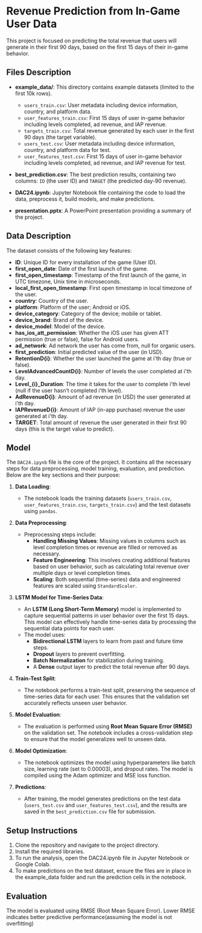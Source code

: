 # Revenue Prediction from In-Game User Data

This project is focused on predicting the total revenue that users will generate in their first 90 days, based on the first 15 days of their in-game behavior.


## Files Description

- **example_data/**: This directory contains example datasets (limited to the first 10k rows).
  - `users_train.csv`: User metadata including device information, country, and platform data.
  - `user_features_train.csv`: First 15 days of user in-game behavior including levels completed, ad revenue, and IAP revenue.
  - `targets_train.csv`: Total revenue generated by each user in the first 90 days (the target variable).
  - `users_test.csv`: User metadata including device information, country, and platform data for test.
  - `user_features_test.csv`: First 15 days of user in-game behavior including levels completed, ad revenue, and IAP revenue for test.
  
- **best_prediction.csv**: The best prediction results, containing two columns: `ID` (the user ID) and `TARGET` (the predicted day-90 revenue).
  
- **DAC24.ipynb**: Jupyter Notebook file containing the code to load the data, preprocess it, build models, and make predictions.
  
- **presentation.pptx**: A PowerPoint presentation providing a summary of the project.

## Data Description

The dataset consists of the following key features:
- **ID**: Unique ID for every installation of the game (User ID).
- **first_open_date**: Date of the first launch of the game.
- **first_open_timestamp**: Timestamp of the first launch of the game, in UTC timezone, Unix time in microseconds.
- **local_first_open_timestamp**: First open timestamp in local timezone of the user.
- **country**: Country of the user.
- **platform**: Platform of the user; Android or iOS.
- **device_category**: Category of the device; mobile or tablet.
- **device_brand**: Brand of the device.
- **device_model**: Model of the device.
- **has_ios_att_permission**: Whether the iOS user has given ATT permission (true or false), false for Android users.
- **ad_network**: Ad network the user has come from, null for organic users.
- **first_prediction**: Initial predicted value of the user (in USD).
- **RetentionD{i}**: Whether the user launched the game at i'th day (true or false).
- **LevelAdvancedCountD{i}**: Number of levels the user completed at i'th day.
- **Level_{i}_Duration**: The time it takes for the user to complete i'th level (null if the user hasn’t completed i'th level).
- **AdRevenueD{i}**: Amount of ad revenue (in USD) the user generated at i'th day.
- **IAPRevenueD{i}**: Amount of IAP (in-app purchase) revenue the user generated at i'th day.
- **TARGET**: Total amount of revenue the user generated in their first 90 days (this is the target value to predict).

## Model

The `DAC24.ipynb` file is the core of the project. It contains all the necessary steps for data preprocessing, model training, evaluation, and prediction. Below are the key sections and their purpose:

1. **Data Loading**:
   - The notebook loads the training datasets (`users_train.csv`, `user_features_train.csv`, `targets_train.csv`) and the test datasets using `pandas`.
   
2. **Data Preprocessing**:
   - Preprocessing steps include:
     - **Handling Missing Values**: Missing values in columns such as level completion times or revenue are filled or removed as necessary.
     - **Feature Engineering**: This involves creating additional features based on user behavior, such as calculating total revenue over multiple days or level completion times.
     - **Scaling**: Both sequential (time-series) data and engineered features are scaled using `StandardScaler`.

3. **LSTM Model for Time-Series Data**:
   - An **LSTM (Long Short-Term Memory)** model is implemented to capture sequential patterns in user behavior over the first 15 days. This model can effectively handle time-series data by processing the sequential data points for each user.
   - The model uses:
     - **Bidirectional LSTM** layers to learn from past and future time steps.
     - **Dropout** layers to prevent overfitting.
     - **Batch Normalization** for stabilization during training.
     - A **Dense** output layer to predict the total revenue after 90 days.

4. **Train-Test Split**:
   - The notebook performs a train-test split, preserving the sequence of time-series data for each user. This ensures that the validation set accurately reflects unseen user behavior.

5. **Model Evaluation**:
   - The evaluation is performed using **Root Mean Square Error (RMSE)** on the validation set. The notebook includes a cross-validation step to ensure that the model generalizes well to unseen data.
   
6. **Model Optimization**:
   - The notebook optimizes the model using hyperparameters like batch size, learning rate (set to 0.00003), and dropout rates. The model is compiled using the Adam optimizer and MSE loss function.

7. **Predictions**:
   - After training, the model generates predictions on the test data (`users_test.csv` and `user_features_test.csv`), and the results are saved in the `best_prediction.csv` file for submission.

## Setup Instructions

1. Clone the repository and navigate to the project directory.
2. Install the required libraries.
3. To run the analysis, open the DAC24.ipynb file in Jupyter Notebook or Google Colab.
4. To make predictions on the test dataset, ensure the files are in place in the example_data folder and run the prediction cells in the notebook.

## Evaluation
The model is evaluated using RMSE (Root Mean Square Error). Lower RMSE indicates better predictive performance(assuming the model is not overfitting)
